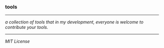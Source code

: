 ### tools
---

*a collection of tools that in my development, everyone is welcome to contribute your tools.*

---
*MIT License*